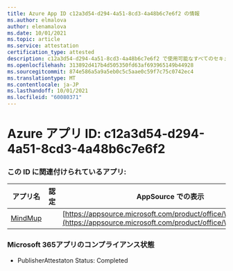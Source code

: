```yaml
---
title: Azure App ID c12a3d54-d294-4a51-8cd3-4a48b6c7e6f2 の情報
ms.author: elmalova
author: elenamalova
ms.date: 10/01/2021
ms.topic: article
ms.service: attestation
certification_type: attested
description: c12a3d54-d294-4a51-8cd3-4a48b6c7e6f2 で使用可能なすべてのセキュリティおよびコンプライアンス情報。
ms.openlocfilehash: 313892d417b4d505350fd63af693965149b44928
ms.sourcegitcommit: 874e586a5a9a5eb0c5c5aae0c59f7c75c0742ec4
ms.translationtype: MT
ms.contentlocale: ja-JP
ms.lasthandoff: 10/01/2021
ms.locfileid: "60080371"
---
```

# <a name="azure-app-id-c12a3d54-d294-4a51-8cd3-4a48b6c7e6f2"></a>Azure アプリ ID: c12a3d54-d294-4a51-8cd3-4a48b6c7e6f2


### <a name="apps-associated-with-this-id"></a>この ID に関連付けられているアプリ:
| **アプリ名** | **認定** | **AppSource での表示** |
|--------------|---------------|-----------------------|
| [MindMup](https://docs.microsoft.com/microsoft-365-app-certification/forward/WA200001759) |  | [https://appsource.microsoft.com/product/office/WA200001759](https://appsource.microsoft.com/product/office/WA200001759) |

### <a name="microsoft-365-app-compliance-status"></a>Microsoft 365アプリのコンプライアンス状態
- PublisherAttestaton Status: Completed
